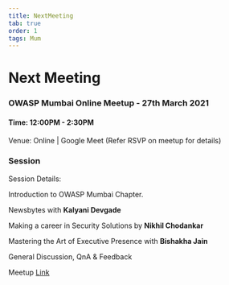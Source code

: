 ```yaml
---
title: NextMeeting
tab: true
order: 1
tags: Mum
---
```


# **Next Meeting**

### OWASP Mumbai Online Meetup - 27th March 2021
#### Time: 12:00PM - 2:30PM

Venue: Online | Google Meet (Refer RSVP on meetup for details)

### Session
Session Details:

Introduction to OWASP Mumbai Chapter.

Newsbytes with **Kalyani Devgade**

Making a career in Security Solutions by **Nikhil Chodankar**

Mastering the Art of Executive Presence with **Bishakha Jain**

General Discussion, QnA & Feedback

Meetup [Link](https://www.meetup.com/OWASP-Mumbai-Chapter/events/277112516/)



